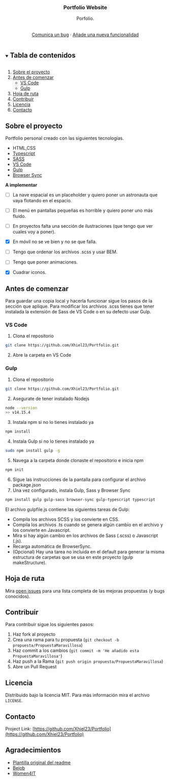 <!-- PROJECT LOGO -->
<br />
<p align="center">

  <h3 align="center">Portfolio Website</h3>

  <p align="center">
    Porfolio.
    <br />
    <br />
    <br />
    <a href="https://github.com/Xhiel23/Portfolio/issues">Comunica un bug</a>
    ·
    <a href="https://github.com/Xhiel23/Portfolioissues">Añade una nueva funcionalidad</a>
  </p>
</p>



<!-- TABLE OF CONTENTS -->
<details open="open">
  <summary><h2 style="display: inline-block">Tabla de contenidos</h2></summary>
  <ol>
    <li>
      <a href="#sobre-el-proyecto">Sobre el proyecto</a>
    </li>
    <li>
      <a href="#antes-de-comenzar">Antes de comenzar</a>
      <ul>
        <li><a href="#vs-code">VS Code</a></li>
        <li><a href="#gulp">Gulp</a></li>
      </ul>
    </li>
    <li><a href="#hoja-de-ruta">Hoja de ruta</a></li>
    <li><a href="#contribuir">Contribuir</a></li>
    <li><a href="#licencia">Licencia</a></li>
    <li><a href="#contacto">Contacto</a></li>
  </ol>
</details>



<!-- ABOUT THE PROJECT -->
## Sobre el proyecto

Portfolio personal creado con las siguientes tecnologías.

* HTML,CSS
* [Typescript](https://www.typescriptlang.org)
* [SASS](https://sass-lang.com)
* [VS Code](https://code.visualstudio.com)
* [Gulp](https://gulpjs.com)
* [Browser Sync](http://www.browsersync.io)

**A implementar**
- [ ] La nave espacial es un placeholder y quiero poner un astronauta que vaya flotando en el espacio.
- [ ] El menú en pantallas pequeñas es horrible y quiero poner uno más fluido.
- [ ] En proyectos falta una sección de ilustraciones (que tengo que ver cuales voy a poner).
- [X] En móvil no se ve bien y no se que falla.
- [ ] Tengo que ordenar los archivos .scss y usar BEM.
- [ ] Tengo que poner animaciones.
- [X] Cuadrar iconos.




<!-- GETTING STARTED -->
## Antes de comenzar

Para guardar una copia local y hacerla funcionar sigue los pasos de la sección que aplique. Para modificar los archivos .scss tienes que tener instalada la extensión de Sass de VS Code o en su defecto usar Gulp.

### VS Code

1. Clona el repositorio
  ```sh
  git clone https://github.com/Xhiel23/Portfolio.git
  ```
2. Abre la carpeta en VS Code


### Gulp

1. Clona el repositorio
  ```sh
  git clone https://github.com/Xhiel23/Portfolio.git
  ```
2. Asegurate de tener instalado Nodejs
  ```sh
  node --version
  >> v14.15.4
  ```
3. Instala npm si no lo tienes instalado ya
  ```sh
  npm install
  ```
4. Instala Gulp si no lo tienes instalado ya
  ```sh
  sudo npm install gulp -g
  ```
5. Navega a la carpeta donde clonaste el repositorio e inicia npm
  ```sh
  npm init
  ```
6. Sigue las instrucciones de la pantalla para configurar el archivo package.json
7. Una vez configurado, instala Gulp, Sass y Browser Sync
  ```sh
  npm install gulp gulp-sass browser-sync gulp-typescript typescript
  ```

El archivo gulpfile.js contiene las siguientes tareas de Gulp:
<ul>
  <li> Compila los archivos SCSS y los convierte en CSS.
  <li> Compila los archivos .ts cuando se genera algún cambio en el archivo y los convierte en Javascript.
  <li> Mira si hay algún cambio en los archivos de Sass (.scss) o Javascript (.js).
  <li> Recarga automática de BrowserSync.
  <li> (Opcional) Hay una tarea no incluida en el default para generar la misma estructura de carpetas que se usa en este proyecto (gulp makeStructure).
</ul>
<!-- USAGE EXAMPLES -->



<!-- ROADMAP -->
## Hoja de ruta

Mira [open issues](https://github.com/Xhiel23/Portfolio/issues) para una lista completa de las mejoras propuestas (y bugs conocidos).




<!-- CONTRIBUTING -->
## Contribuir

Para contribuir sigue los siguientes pasos:

1. Haz fork al proyecto
2. Crea una rama para tu propuesta (`git checkout -b propuesta/PropuestaMaravillosa`)
3. Haz commit a los cambios (`git commit -m 'He añadido esta PropuestaMaravillosa'`)
4. Haz push a la Rama (`git push origin propuesta/PropuestaMaravillosa`)
5. Abre un Pull Request



<!-- LICENSE -->
## Licencia

Distribuido bajo la licencia MIT. Para más información mira el archivo `LICENSE`.



<!-- CONTACT -->
## Contacto 


Project Link: [https://github.com/Xhiel23/Portfolio](https://github.com/Xhiel23/Portfolio)



<!-- ACKNOWLEDGEMENTS -->
## Agradecimientos
* [Plantilla original del readme](https://github.com/othneildrew/Best-README-Template)
* [Bejob](https://www.bejob.com)
* [Women4IT](https://www.bejob.com/women-4-it/)






<!-- MARKDOWN LINKS & IMAGES -->
<!-- https://www.markdownguide.org/basic-syntax/#reference-style-links -->

